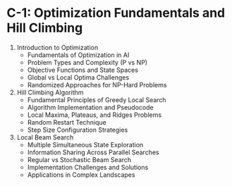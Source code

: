 # C-1: Optimization Fundamentals and Hill Climbing

1. Introduction to Optimization
   - Fundamentals of Optimization in AI
   - Problem Types and Complexity (P vs NP)
   - Objective Functions and State Spaces
   - Global vs Local Optima Challenges
   - Randomized Approaches for NP-Hard Problems
2. Hill Climbing Algorithm
   - Fundamental Principles of Greedy Local Search
   - Algorithm Implementation and Pseudocode
   - Local Maxima, Plateaus, and Ridges Problems
   - Random Restart Technique
   - Step Size Configuration Strategies
3. Local Beam Search
   - Multiple Simultaneous State Exploration
   - Information Sharing Across Parallel Searches
   - Regular vs Stochastic Beam Search
   - Implementation Challenges and Solutions
   - Applications in Complex Landscapes